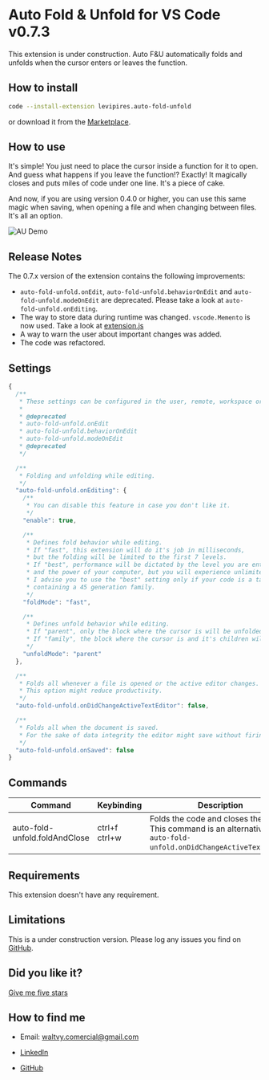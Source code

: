 # Auto Fold & Unfold for VS Code v0.7.3

This extension is under construction. Auto F&U automatically folds and unfolds when the cursor enters or leaves the function.

## How to install

```bash
code --install-extension levipires.auto-fold-unfold
```

or download it from the [Marketplace](https://marketplace.visualstudio.com/items?itemName=levipires.auto-fold-unfold#overview).

## How to use

It's simple! You just need to place the cursor inside a function for it to open. And guess what happens if you leave the function!? Exactly!
It magically closes and puts miles of code under one line. It's a piece of cake.

And now, if you are using version 0.4.0 or higher, you can use this same magic when saving, when opening a file and when changing between files. It's all an option.

![AU Demo](https://raw.githubusercontent.com/levi-pires/auto-fold-unfold/master/images/demo.gif)

## Release Notes

The 0.7.x version of the extension contains the following improvements:

- `auto-fold-unfold.onEdit`, `auto-fold-unfold.behaviorOnEdit` and `auto-fold-unfold.modeOnEdit` are deprecated.
  Please take a look at `auto-fold-unfold.onEditing`.
- The way to store data during runtime was changed. `vscode.Memento` is now used.
  Take a look at [extension.js](https://github.com/levi-pires/auto-fold-unfold/tree/master/src)
- A way to warn the user about important changes was added.
- The code was refactored.

## Settings

```javascript
{
  /**
   * These settings can be configured in the user, remote, workspace or folder settings.
   *
   * @deprecated
   * auto-fold-unfold.onEdit
   * auto-fold-unfold.behaviorOnEdit
   * auto-fold-unfold.modeOnEdit
   * @deprecated
   */

  /**
   * Folding and unfolding while editing.
   */
  "auto-fold-unfold.onEditing": {
    /**
     * You can disable this feature in case you don't like it.
     */
    "enable": true,

    /**
     * Defines fold behavior while editing.
     * If "fast", this extension will do it's job in milliseconds,
     * but the folding will be limited to the first 7 levels.
     * If "best", performance will be dictated by the level you are entering
     * and the power of your computer, but you will experience unlimited folding.
     * I advise you to use the "best" setting only if your code is a tangle of objects
     * containing a 45 generation family.
     */
    "foldMode": "fast",

    /**
     * Defines unfold behavior while editing.
     * If "parent", only the block where the cursor is will be unfolded.
     * If "family", the block where the cursor is and it's children will be unfolded.
     */
    "unfoldMode": "parent"
  },

  /**
   * Folds all whenever a file is opened or the active editor changes.
   * This option might reduce productivity.
   */
  "auto-fold-unfold.onDidChangeActiveTextEditor": false,

  /**
   * Folds all when the document is saved.
   * For the sake of data integrity the editor might save without firing this event.
   */
  "auto-fold-unfold.onSaved": false
}
```

## Commands

| Command                       | Keybinding    | Description                                                                                                             |
| ----------------------------- | ------------- | ----------------------------------------------------------------------------------------------------------------------- |
| auto-fold-unfold.foldAndClose | ctrl+f ctrl+w | Folds the code and closes the editor. This command is an alternative to `auto-fold-unfold.onDidChangeActiveTextEditor`. |

## Requirements

This extension doesn't have any requirement.

## Limitations

This is a under construction version. Please log any issues you find on [GitHub](https://github.com/levi-pires/auto-fold-unfold/issues).

## Did you like it?

[Give me five stars](https://marketplace.visualstudio.com/items?itemName=levipires.auto-fold-unfold&ssr=false#review-details)

## How to find me

- Email: waltvy.comercial@gmail.com

- [LinkedIn](https://www.linkedin.com/in/levi-pires-5a74331a6)

- [GitHub](https://www.github.com/levi-pires)
